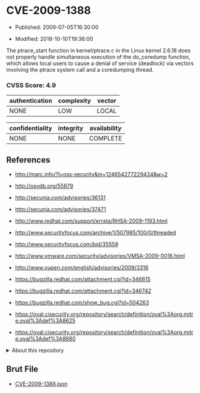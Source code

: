 # CVE-2009-1388

- Published: 2009-07-05T16:30:00

- Modified: 2018-10-10T19:36:00

The ptrace_start function in kernel/ptrace.c in the Linux kernel 2.6.18 does not properly handle simultaneous execution of the do_coredump function, which allows local users to cause a denial of service (deadlock) via vectors involving the ptrace system call and a coredumping thread.

### CVSS Score: **4.9**

| authentication | complexity | vector |
| --- | --- | --- |
| NONE | LOW | LOCAL |

| confidentiality | integrity | availability |
| --- | --- | --- |
| NONE | NONE | COMPLETE |

## References

* http://marc.info/?l=oss-security&m=124654277229434&w=2

* http://osvdb.org/55679

* http://secunia.com/advisories/36131

* http://secunia.com/advisories/37471

* http://www.redhat.com/support/errata/RHSA-2009-1193.html

* http://www.securityfocus.com/archive/1/507985/100/0/threaded

* http://www.securityfocus.com/bid/35559

* http://www.vmware.com/security/advisories/VMSA-2009-0016.html

* http://www.vupen.com/english/advisories/2009/3316

* https://bugzilla.redhat.com/attachment.cgi?id=346615

* https://bugzilla.redhat.com/attachment.cgi?id=346742

* https://bugzilla.redhat.com/show_bug.cgi?id=504263

* https://oval.cisecurity.org/repository/search/definition/oval%3Aorg.mitre.oval%3Adef%3A8625

* https://oval.cisecurity.org/repository/search/definition/oval%3Aorg.mitre.oval%3Adef%3A8680

<details>
<summary>About this repository</summary> 

  This repository is part of the project [Live Hack CVE](https://github.com/Live-Hack-CVE). Main website can be found [www.live-hack.org](https://www.live-hack.org) 
  
  Made by [Sn0wAlice](https://github.com/Sn0wAlice) for the people that care about security and need to have a feed of the latest CVEs. Hope you enjoy it, don't forget to star the repo and follow me on [Twitter](https://twitter.com/Sn0wAlice) and [Github](https://github.com/Sn0wAlice). And that is my [personnal website](https://www.alice-snow.me/)

  - [Home Page](https://github.com/Live-Hack-CVE)
  - [Framework](https://github.com/Live-Hack-CVE/cve-framework)
  - [CVE database](https://github.com/Live-Hack-CVE/full_database)
  - [Changelog](https://github.com/Live-Hack-CVE/Changelog)
</details>

## Brut File

* [CVE-2009-1388.json](https://raw.githubusercontent.com/Live-Hack-CVE/full_database/main/cves/2009/CVE-2009-1388.json)

